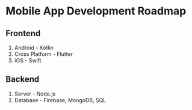 # Mobile App Development Roadmap
## Frontend
1. Android - Kotlin
2. Cross Platform - Flutter
3. iOS - Swift

## Backend
1. Server - Node.js
2. Database - Firebase, MongoDB, SQL
